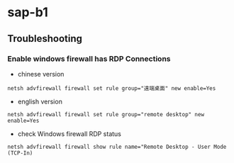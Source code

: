 # sap-b1

## Troubleshooting 
### Enable windows firewall has RDP Connections

* chinese version
```
netsh advfirewall firewall set rule group="遠端桌面" new enable=Yes
```

* english version
```
netsh advfirewall firewall set rule group="remote desktop" new enable=Yes
```

* check Windows firewall RDP status
```
netsh advfirewall firewall show rule name="Remote Desktop - User Mode (TCP-In)
```
